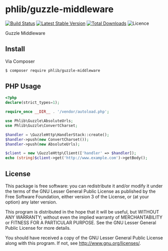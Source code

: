 # phlib/guzzle-middleware

[![Build Status](https://img.shields.io/travis/phlib/guzzle-middleware/master.svg?style=flat-square)](https://travis-ci.org/phlib/guzzle-middleware)
[![Latest Stable Version](https://img.shields.io/packagist/v/phlib/guzzle-middleware.svg)](https://packagist.org/packages/phlib/guzzle-middleware)
[![Total Downloads](https://img.shields.io/packagist/dt/phlib/guzzle-middleware.svg)](https://packagist.org/packages/phlib/guzzle-middleware)
![Licence](https://img.shields.io/github/license/phlib/guzzle-middleware.svg?style=flat-square)

Guzzle Middleware

## Install

Via Composer

``` bash
$ composer require phlib/guzzle-middleware
```

## PHP Usage
``` php
<?php
declare(strict_types=1);

require_once __DIR__ . '/vendor/autoload.php';

use Phlib\Guzzle\AbsoluteUrls;
use Phlib\Guzzle\ConvertCharset;

$handler = \GuzzleHttp\HandlerStack::create();
$handler->push(new ConvertCharset());
$handler->push(new AbsoluteUrls);

$client = new \GuzzleHttp\Client(['handler' => $handler]);
echo (string)$client->get('http://www.example.com')->getBody();

```

## License

This package is free software: you can redistribute it and/or modify
it under the terms of the GNU Lesser General Public License as published by
the Free Software Foundation, either version 3 of the License, or
(at your option) any later version.

This program is distributed in the hope that it will be useful,
but WITHOUT ANY WARRANTY; without even the implied warranty of
MERCHANTABILITY or FITNESS FOR A PARTICULAR PURPOSE.  See the
GNU Lesser General Public License for more details.

You should have received a copy of the GNU Lesser General Public License
along with this program.  If not, see <http://www.gnu.org/licenses/>.
